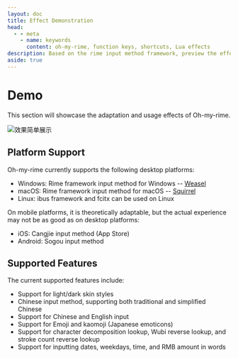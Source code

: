 ```yaml
---
layout: doc
title: Effect Demonstration
head:
  - - meta
    - name: keywords
      content: oh-my-rime, function keys, shortcuts, Lua effects
description: Based on the rime input method framework, preview the effects and appearance after installing oh-my-rime. It showcases specific features supported by oh-my-rime, such as Emoji input, character decomposition reverse lookup input, Wubi reverse lookup input, stroke reverse lookup input, in addition to dictionary functionality.
aside: true
---
```

# Demo
This section will showcase the adaptation and usage effects of Oh-my-rime.

![效果简单展示](/image/demo/guide.webp)

<div class="wwads-cn wwads-horizontal" data-id="266" ></div>

## Platform Support
Oh-my-rime currently supports the following desktop platforms:
- Windows: Rime framework input method for Windows -- [Weasel](https://github.com/rime/weasel)
- macOS: Rime framework input method for macOS -- [Squirrel](https://github.com/rime/squirrel)
- Linux: ibus framework and fcitx can be used on Linux

On mobile platforms, it is theoretically adaptable, but the actual experience may not be as good as on desktop platforms:
- iOS: Cangjie input method (App Store)
- Android: Sogou input method

## Supported Features
The current supported features include:
- Support for light/dark skin styles
- Chinese input method, supporting both traditional and simplified Chinese
- Support for Chinese and English input
- Support for Emoji and kaomoji (Japanese emoticons)
- Support for character decomposition lookup, Wubi reverse lookup, and stroke count reverse lookup
- Support for inputting dates, weekdays, time, and RMB amount in words
